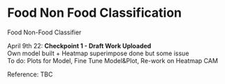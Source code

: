 # Food Non Food Classification
Food Non-Food Classifier


April 9th 22: 
**Checkpoint 1 -  Draft Work Uploaded**\
Own model built + Heatmap superimpose done but some issue\
To do: Plots for Model, Fine Tune Model&Plot, Re-work on Heatmap CAM





















Reference: TBC
